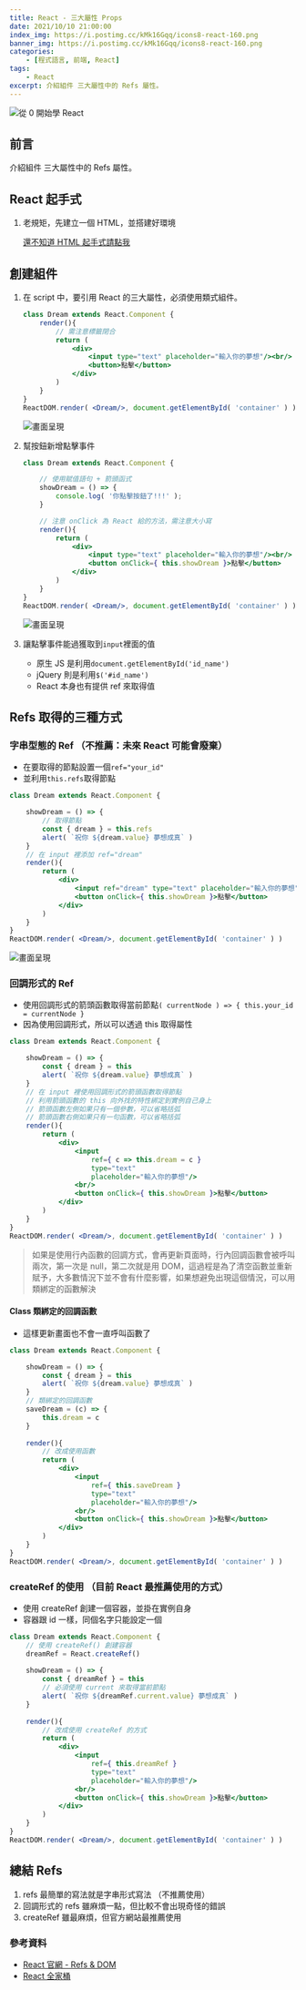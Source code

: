 ```yaml
---
title: React - 三大屬性 Props
date: 2021/10/10 21:00:00
index_img: https://i.postimg.cc/kMk16Gqq/icons8-react-160.png
banner_img: https://i.postimg.cc/kMk16Gqq/icons8-react-160.png
categories:
    - [程式語言, 前端, React]
tags:
    - React
excerpt: 介紹組件 三大屬性中的 Refs 屬性。
---
```


![從 0 開始學 React](https://i.postimg.cc/kMk16Gqq/icons8-react-160.png)

## 前言

介紹組件 三大屬性中的 Refs 屬性。

## React 起手式

1. 老規矩，先建立一個 HTML，並搭建好環境

    [還不知道 HTML 起手式請點我](/2021/07/26/2021-7-26-react-base/#React-起手式)

## 創建組件

1. 在 script 中，要引用 React 的三大屬性，必須使用類式組件。

    ```jsx
    class Dream extends React.Component {
        render(){
            // 需注意標籤閉合
            return (
                <div>
                    <input type="text" placeholder="輸入你的夢想"/><br/>
                    <button>點擊</button>
                </div>
            )
        }
    }
    ReactDOM.render( <Dream/>, document.getElementById( 'container' ) )
    ```

    ![畫面呈現](https://i.imgur.com/Li5QE8n.png)

2. 幫按鈕新增點擊事件

    ```jsx
    class Dream extends React.Component {
    
        // 使用賦值語句 + 箭頭函式
        showDream = () => {
            console.log( '你點擊按鈕了!!!' );
        }
    
        // 注意 onClick 為 React 給的方法，需注意大小寫
        render(){
            return (
                <div>
                    <input type="text" placeholder="輸入你的夢想"/><br/>
                    <button onClick={ this.showDream }>點擊</button>
                </div>
            )
        }
    }
    ReactDOM.render( <Dream/>, document.getElementById( 'container' ) )
    ```

    ![畫面呈現](https://i.imgur.com/UL7nww9.gif)

3. 讓點擊事件能過獲取到`input`裡面的值
    - 原生 JS 是利用`document.getElementById('id_name')`
    - jQuery 則是利用`$('#id_name')`
    - React 本身也有提供 ref 來取得值

## Refs 取得的三種方式

### 字串型態的 Ref （不推薦：未來 React 可能會廢棄）

- 在要取得的節點設置一個`ref="your_id"`
- 並利用`this.refs`取得節點

```jsx
class Dream extends React.Component {

    showDream = () => {
        // 取得節點
        const { dream } = this.refs
        alert( `祝你 ${dream.value} 夢想成真` )
    }
    // 在 input 裡添加 ref="dream"
    render(){
        return (
            <div>
                <input ref="dream" type="text" placeholder="輸入你的夢想"/><br/>
                <button onClick={ this.showDream }>點擊</button>
            </div>
        )
    }
}
ReactDOM.render( <Dream/>, document.getElementById( 'container' ) )
```

![畫面呈現](https://i.imgur.com/zqncGMd.gif)

### 回調形式的 Ref

- 使用回調形式的箭頭函數取得當前節點`( currentNode ) => { this.your_id = currentNode }`
- 因為使用回調形式，所以可以透過 this 取得屬性

```jsx
class Dream extends React.Component {

    showDream = () => {
        const { dream } = this
        alert( `祝你 ${dream.value} 夢想成真` )
    }
    // 在 input 裡使用回調形式的箭頭函數取得節點
    // 利用箭頭函數的 this 向外找的特性綁定到實例自己身上
    // 箭頭函數左側如果只有一個參數，可以省略括弧
    // 箭頭函數右側如果只有一句函數，可以省略括弧
    render(){
        return (
            <div>
                <input 
                    ref={ c => this.dream = c } 
                    type="text" 
                    placeholder="輸入你的夢想"/>
                <br/>
                <button onClick={ this.showDream }>點擊</button>
            </div>
        )
    }
}
ReactDOM.render( <Dream/>, document.getElementById( 'container' ) )
```

> 如果是使用行內函數的回調方式，會再更新頁面時，行內回調函數會被呼叫兩次，第一次是 null，第二次就是用 DOM，這過程是為了清空函數並重新賦予，大多數情況下並不會有什麼影響，如果想避免出現這個情況，可以用類綁定的函數解決

#### Class 類綁定的回調函數

- 這樣更新畫面也不會一直呼叫函數了

```jsx
class Dream extends React.Component {

    showDream = () => {
        const { dream } = this
        alert( `祝你 ${dream.value} 夢想成真` )
    }
    // 類綁定的回調函數
    saveDream = (c) => {
        this.dream = c
    }
    
    render(){
        // 改成使用函數
        return (
            <div>
                <input 
                    ref={ this.saveDream } 
                    type="text" 
                    placeholder="輸入你的夢想"/>
                <br/>
                <button onClick={ this.showDream }>點擊</button>
            </div>
        )
    }
}
ReactDOM.render( <Dream/>, document.getElementById( 'container' ) )
```

### createRef 的使用 （目前 React 最推薦使用的方式）

- 使用 createRef 創建一個容器，並掛在實例自身
- 容器跟 id 一樣，同個名字只能設定一個

```jsx
class Dream extends React.Component {
    // 使用 createRef() 創建容器
    dreamRef = React.createRef()
    
    showDream = () => {
        const { dreamRef } = this
        // 必須使用 current 來取得當前節點
        alert( `祝你 ${dreamRef.current.value} 夢想成真` )
    }
    
    render(){
        // 改成使用 createRef 的方式
        return (
            <div>
                <input 
                    ref={ this.dreamRef } 
                    type="text" 
                    placeholder="輸入你的夢想"/>
                <br/>
                <button onClick={ this.showDream }>點擊</button>
            </div>
        )
    }
}
ReactDOM.render( <Dream/>, document.getElementById( 'container' ) )
```

## 總結 Refs

1. refs 最簡單的寫法就是字串形式寫法 （不推薦使用）
2. 回調形式的 refs 雖麻煩一點，但比較不會出現奇怪的錯誤
3. createRef 雖最麻煩，但官方網站最推薦使用

### 參考資料

- [React 官網 - Refs & DOM](https://zh-hant.reactjs.org/docs/refs-and-the-dom.html)
- [React 全家桶](https://www.youtube.com/playlist?list=PLmOn9nNkQxJFJXLvkNsGsoCUxJLqyLGxu)
